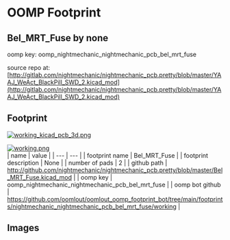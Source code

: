 # OOMP Footprint  
## Bel_MRT_Fuse  by none  
  
oomp key: oomp_nightmechanic_nightmechanic_pcb_bel_mrt_fuse  
  
source repo at: [http://gitlab.com/nightmechanic/nightmechanic_pcb.pretty/blob/master/YAAJ_WeAct_BlackPill_SWD_2.kicad_mod](http://gitlab.com/nightmechanic/nightmechanic_pcb.pretty/blob/master/YAAJ_WeAct_BlackPill_SWD_2.kicad_mod)  
## Footprint  
  
[![working_kicad_pcb_3d.png](working_kicad_pcb_3d_600.png)](working_kicad_pcb_3d.png)  
  
[![working.png](working_600.png)](working.png)  
| name | value | 
| --- | --- | 
| footprint name | Bel_MRT_Fuse | 
| footprint description | None | 
| number of pads | 2 | 
| github path | http://github.com/nightmechanic/nightmechanic_pcb.pretty/blob/master/Bel_MRT_Fuse.kicad_mod | 
| oomp key | oomp_nightmechanic_nightmechanic_pcb_bel_mrt_fuse | 
| oomp bot github | https://github.com/oomlout/oomlout_oomp_footprint_bot/tree/main/footprints/nightmechanic_nightmechanic_pcb_bel_mrt_fuse/working | 
## Images  
